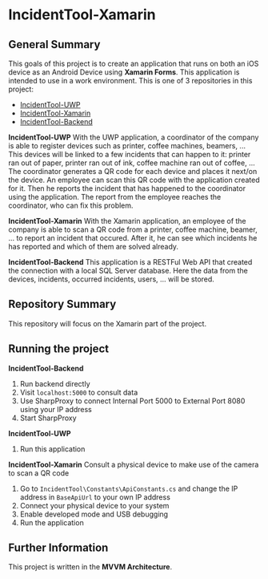 # IncidentTool-Xamarin
 
## General Summary
This goals of this project is to create an application that runs on both an iOS device as an Android Device using **Xamarin Forms**. This application is intended to use in a work environment. This is one of 3 repositories in this project:
- [IncidentTool-UWP](https://github.com/MaartenWarson/IncidentTool-UWP)
- [IncidentTool-Xamarin](https://github.com/MaartenWarson/IncidentTool-UWP)
- [IncidentTool-Backend](https://github.com/MaartenWarson/IncidentTool-Backend)

**IncidentTool-UWP**
With the UWP application, a coordinator of the company is able to register devices such as printer, coffee machines, beamers, ... This devices will be linked to a few incidents that can happen to it: printer ran out of paper, printer ran out of ink, coffee machine ran out of coffee, ...
The coordinator generates a QR code for each device and places it next/on the device. An employee can scan this QR code with the application created for it. Then he reports the incident that has happened to the coordinator using the application. 
The report from the employee reaches the coordinator, who can fix this problem.

**IncidentTool-Xamarin**
With the Xamarin application, an employee of the company is able to scan a QR code from a printer, coffee machine, beamer, ... to report an incident that occured. After it, he can see which incidents he has reported and which of them are solved already.

**IncidentTool-Backend**
This application is a RESTFul Web API that created the connection with a local SQL Server database. Here the data from the devices, incidents, occurred incidents, users, ... will be stored.

## Repository Summary
This repository will focus on the Xamarin part of the project.

## Running the project
**IncidentTool-Backend**
1. Run backend directly
2. Visit `localhost:5000` to consult data
3. Use SharpProxy to connect Internal Port 5000 to External Port 8080 using your IP address
4. Start SharpProxy

**IncidentTool-UWP**
1. Run this application

**IncidentTool-Xamarin**
Consult a physical device to make use of the camera to scan a QR code
1. Go to `IncidentTool\Constants\ApiConstants.cs` and change the IP address in `BaseApiUrl` to your own IP address
2. Connect your physical device to your system
3. Enable developed mode and USB debugging
4. Run the application

## Further Information
This project is written in the **MVVM Architecture**.
